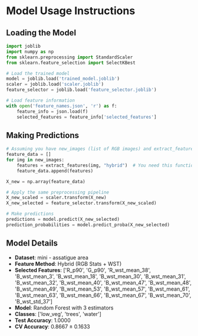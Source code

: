 # Model Usage Instructions

## Loading the Model
```python
import joblib
import numpy as np
from sklearn.preprocessing import StandardScaler
from sklearn.feature_selection import SelectKBest

# Load the trained model
model = joblib.load('trained_model.joblib')
scaler = joblib.load('scaler.joblib')
feature_selector = joblib.load('feature_selector.joblib')

# Load feature information
with open('feature_names.json', 'r') as f:
    feature_info = json.load(f)
    selected_features = feature_info['selected_features']
```

## Making Predictions
```python
# Assuming you have new_images (list of RGB images) and extract_features function
feature_data = []
for img in new_images:
    features = extract_features(img, "hybrid")  # You need this function
    feature_data.append(features)

X_new = np.array(feature_data)

# Apply the same preprocessing pipeline
X_new_scaled = scaler.transform(X_new)
X_new_selected = feature_selector.transform(X_new_scaled)

# Make predictions
predictions = model.predict(X_new_selected)
prediction_probabilities = model.predict_proba(X_new_selected)
```

## Model Details
- **Dataset**: mini - assatigue area
- **Feature Method**: Hybrid (RGB Stats + WST)
- **Selected Features**: ['R_p90', 'G_p90', 'R_wst_mean_38', 'B_wst_mean_3', 'B_wst_mean_18', 'B_wst_mean_30', 'B_wst_mean_31', 'B_wst_mean_32', 'B_wst_mean_40', 'B_wst_mean_47', 'B_wst_mean_48', 'B_wst_mean_49', 'B_wst_mean_53', 'B_wst_mean_57', 'B_wst_mean_61', 'B_wst_mean_63', 'B_wst_mean_66', 'B_wst_mean_67', 'B_wst_mean_70', 'B_wst_std_37']
- **Model**: Random Forest with 3 estimators
- **Classes**: ['low_veg', 'trees', 'water']
- **Test Accuracy**: 1.0000
- **CV Accuracy**: 0.8667 ± 0.1633
